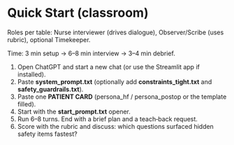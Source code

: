 # Quick Start (classroom)

Roles per table: Nurse interviewer (drives dialogue), Observer/Scribe (uses rubric), optional Timekeeper.

Time: 3 min setup → 6–8 min interview → 3–4 min debrief.

1) Open ChatGPT and start a new chat (or use the Streamlit app if installed).
2) Paste **system_prompt.txt** (optionally add **constraints_tight.txt** and **safety_guardrails.txt**).
3) Paste one **PATIENT CARD** (persona_hf / persona_postop or the template filled).
4) Start with the **start_prompt.txt** opener.
5) Run 6–8 turns. End with a brief plan and a teach‑back request.
6) Score with the rubric and discuss: which questions surfaced hidden safety items fastest?
